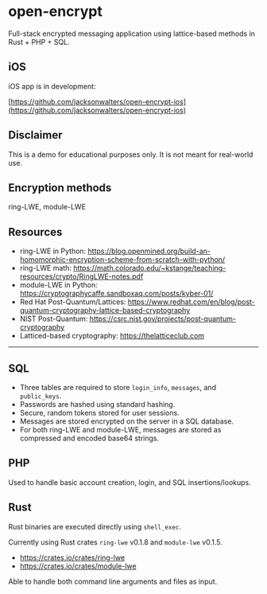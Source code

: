 # open-encrypt

Full-stack encrypted messaging application using lattice-based methods in Rust + PHP + SQL.

## iOS

iOS app is in development:

[https://github.com/jacksonwalters/open-encrypt-ios](https://github.com/jacksonwalters/open-encrypt-ios)

## Disclaimer

This is a demo for educational purposes only. It is not meant for real-world use.

## Encryption methods 

ring-LWE, module-LWE

## Resources

- ring-LWE in Python: https://blog.openmined.org/build-an-homomorphic-encryption-scheme-from-scratch-with-python/
- ring-LWE math: https://math.colorado.edu/~kstange/teaching-resources/crypto/RingLWE-notes.pdf
- module-LWE in Python: https://cryptographycaffe.sandboxaq.com/posts/kyber-01/
- Red Hat Post-Quantum/Lattices: https://www.redhat.com/en/blog/post-quantum-cryptography-lattice-based-cryptography
- NIST Post-Quantum: https://csrc.nist.gov/projects/post-quantum-cryptography
- Latticed-based cryptography: https://thelatticeclub.com

---

## SQL

- Three tables are required to store `login_info`, `messages`, and `public_keys`.
- Passwords are hashed using standard hashing. 
- Secure, random tokens stored for user sessions.
- Messages are stored encrypted on the server in a SQL database.
- For both ring-LWE and module-LWE, messages are stored as compressed and encoded base64 strings.

## PHP

Used to handle basic account creation, login, and SQL insertions/lookups. 

## Rust

Rust binaries are executed directly using `shell_exec`.

Currently using Rust crates `ring-lwe` v0.1.8 and `module-lwe` v0.1.5. 

- https://crates.io/crates/ring-lwe
- https://crates.io/crates/module-lwe

Able to handle both command line arguments and files as input.
